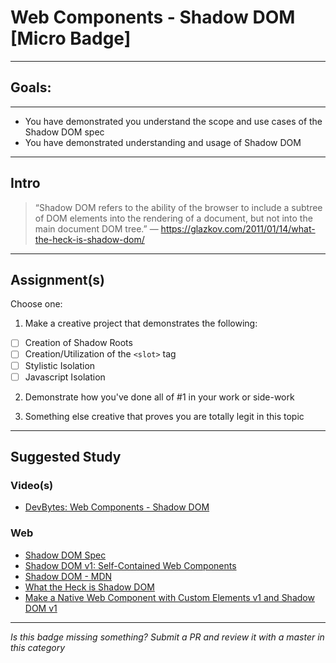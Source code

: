 # Web Components - Shadow DOM [Micro Badge]

------

## Goals:

------

- You have demonstrated you understand the scope and use cases of the Shadow DOM spec
- You have demonstrated understanding and usage of Shadow DOM

-----

## Intro

> “Shadow DOM refers to the ability of the browser to include a subtree of DOM elements into the rendering of a document, but not into the main document DOM tree.” ― https://glazkov.com/2011/01/14/what-the-heck-is-shadow-dom/

-----

## Assignment(s)

Choose one:

1) Make a creative project that demonstrates the following:
- [ ] Creation of Shadow Roots
- [ ] Creation/Utilization of the `<slot>` tag
- [ ] Stylistic Isolation
- [ ] Javascript Isolation

2) Demonstrate how you've done all of #1 in your work or side-work

3) Something else creative that proves you are totally legit in this topic

---------------

## Suggested Study

### Video(s)
- [DevBytes: Web Components - Shadow DOM](https://www.youtube.com/watch?v=Is4FZxKGqqk)

### Web
- [Shadow DOM Spec](http://w3c.github.io/webcomponents/spec/shadow/)
- [Shadow DOM v1: Self-Contained Web Components](https://developers.google.com/web/fundamentals/getting-started/primers/shadowdom)
- [Shadow DOM - MDN](https://developer.mozilla.org/en-US/docs/Web/Web_Components/Shadow_DOM)
- [What the Heck is Shadow DOM](https://glazkov.com/2011/01/14/what-the-heck-is-shadow-dom/)
- [Make a Native Web Component with Custom Elements v1 and Shadow DOM v1](https://bendyworks.com/blog/native-web-components)

-----

  *Is this badge missing something? Submit a PR and review it with a master in this category*
